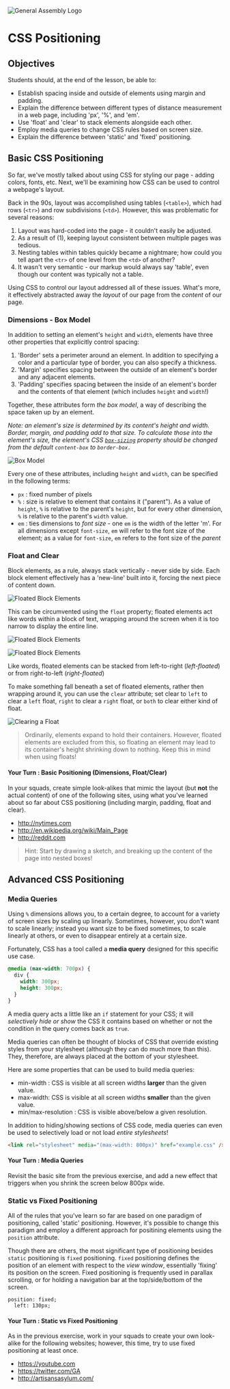 ![General Assembly Logo](http://i.imgur.com/ke8USTq.png)

# CSS Positioning

## Objectives

Students should, at the end of the lesson, be able to:

- Establish spacing inside and outside of elements using margin and padding.
- Explain the difference between different types of distance measurement in a web page, including 'px', '%', and 'em'.
- Use 'float' and 'clear' to stack elements alongside each other.
- Employ media queries to change CSS rules based on screen size.
- Explain the difference between 'static' and 'fixed' positioning.

## Basic CSS Positioning

So far, we've mostly talked about using CSS for styling our page - adding colors, fonts, etc. Next, we'll be examining how CSS can be used to control a webpage's layout.

Back in the 90s, layout was accomplished using tables (`<table>`), which had rows (`<tr>`) and row subdivisions (`<td>`). However, this was problematic for several reasons:

1. Layout was hard-coded into the page - it couldn't easily be adjusted.
2. As a result of (1), keeping layout consistent between multiple pages was tedious.
3. Nesting tables within tables quickly became a nightmare; how could you tell apart the `<tr>` of one level from the `<td>` of another?
4. It wasn't very semantic - our markup would always say 'table', even though our content was typically not a table.

Using CSS to control our layout addressed all of these issues. What's more, it effectively abstracted away the _layout_ of our page from the _content_ of our page.

### Dimensions - Box Model

In addition to setting an element's `height` and `width`, elements have three other properties that explicitly control spacing:

1. 'Border' sets a perimeter around an element. In addition to specifying a color and a particular type of border, you can also specify a thickness.
2. 'Margin' specifies spacing between the outside of an element's border and any adjacent elements.
3. 'Padding' specifies spacing between the inside of an element's border and the contents of that element (which includes `height` and `width`!)


Together, these attributes form _the box model_, a way of describing the space taken up by an element.

_Note: an element's size is determined by its content's height and width. Border, margin, and padding add to that size._
_To calculate those into the element's size, the element's CSS [`box-sizing`](https://developer.mozilla.org/en-US/docs/Web/CSS/box-sizing) property should be changed from the default `content-box` to `border-box.`_

![Box Model](https://mdn.mozillademos.org/files/8685/boxmodel-3.png)

Every one of these attributes, including `height` and `width`, can be specified in the following terms:
* `px` : fixed number of pixels
* `%`  : size is relative to element that contains it ("parent"). As a value of `height`, `%` is relative to the parent's `height`, but for every other dimension, `%` is relative to the parent's `width` value.
* `em` : ties dimensions to *font size* - one `em` is the width of the letter 'm'. For all dimensions except `font-size`, `em` will refer to the font size of the element; as a value for `font-size`, `em` refers to the font size of the *parent*

### Float and Clear
Block elements, as a rule, always stack vertically - never side by side. Each block element effectively has a 'new-line' built into it, forcing the next piece of content down.

![Floated Block Elements](images/floated-block-elements-01.jpg)

This can be circumvented using the `float` property; floated elements act like words within a block of text, wrapping around the screen when it is too narrow to display the entire line.

![Floated Block Elements](images/floated-block-elements-02.jpg)

![Floated Block Elements](images/floated-block-elements-03.jpg)

Like words, floated elements can be stacked from left-to-right (_left-floated_) or from right-to-left (_right-floated_)

To make something fall beneath a set of floated elements, rather then wrapping around it, you can use the `clear` attribute; set clear to `left` to clear a `left` float, `right` to clear a `right` float, or `both` to clear either kind of float.

![Clearing a Float](images/floated-block-elements-04.jpg)

> Ordinarily, elements expand to hold their containers. However, floated elements are excluded from this, so floating an element may lead to its container's height shrinking down to nothing. Keep this in mind when using floats!

#### Your Turn : Basic Positioning (Dimensions, Float/Clear)
In your squads, create simple look-alikes that mimic the layout (but **not** the actual content) of one of the following sites, using what you've learned about so far about CSS positioning (including margin, padding, float and clear).

* http://nytimes.com
* http://en.wikipedia.org/wiki/Main_Page
* http://reddit.com

> Hint: Start by drawing a sketch, and breaking up the content of the page into nested boxes!

## Advanced CSS Positioning
### Media Queries
Using `%` dimensions allows you, to a certain degree, to account for a variety of screen sizes by scaling up linearly. Sometimes, however, you don't want to scale linearly; instead you want size to be fixed sometimes, to scale linearly at others, or even to disappear entirely at a certain size.

Fortunately, CSS has a tool called a **media query** designed for this specific use case.

```css
@media (max-width: 700px) {
  div {
    width: 300px;
    height: 300px;
  }
}
```
A media query acts a little like an `if` statement for your CSS; it will _selectively hide or show_ the CSS it contains based on whether or not the condition in the query comes back as `true`.

Media queries can often be thought of blocks of CSS that override existing styles from your stylesheet (although they can do much more than this). They, therefore, are always placed at the bottom of your stylesheet.

Here are some properties that can be used to build media queries:
* min-width : CSS is visible at all screen widths **larger** than the given value.
* max-width: CSS is visible at all screen widths **smaller** than the given value.
* min/max-resolution :  CSS is visible above/below a given resolution.

In addition to hiding/showing sections of CSS code, media queries can even be used to selectively load or not load _entire stylesheets_!

```html
<link rel="stylesheet" media="(max-width: 800px)" href="example.css" />
```

#### Your Turn : Media Queries
Revisit the basic site from the previous exercise, and add a new effect that triggers when you shrink the screen below 800px wide.

### Static vs Fixed Positioning
All of the rules that you've learn so far are based on one paradigm of positioning, called 'static' positioning. However, it's possible to change this paradigm and employ a different approach for positining elements using the `position` attribute.

Though there are others, the most significant type of positioning besides `static` positioning is `fixed` positioning. `fixed` positioning defines the position of an element with respect to the *view window*, essentially 'fixing' its position on the screen. Fixed positioning is frequently used in parallax scrolling, or for holding a navigation bar at the top/side/bottom of the screen.
```
position: fixed;
  left: 130px;
```
#### Your Turn : Static vs Fixed Positioning
As in the previous exercise, work in your squads to create your own look-alike for the following websites; however, this time, try to use fixed positioning at least once.

  * https://youtube.com
  * https://twitter.com/GA
  * http://artisansasylum.com/
